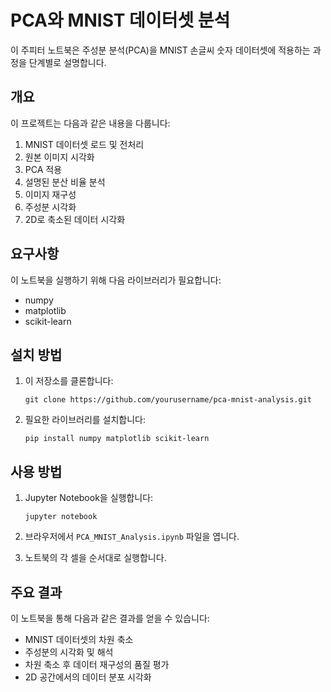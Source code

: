 # PCA와 MNIST 데이터셋 분석

이 주피터 노트북은 주성분 분석(PCA)을 MNIST 손글씨 숫자 데이터셋에 적용하는 과정을 단계별로 설명합니다.

## 개요

이 프로젝트는 다음과 같은 내용을 다룹니다:

1. MNIST 데이터셋 로드 및 전처리
2. 원본 이미지 시각화
3. PCA 적용
4. 설명된 분산 비율 분석
5. 이미지 재구성
6. 주성분 시각화
7. 2D로 축소된 데이터 시각화

## 요구사항

이 노트북을 실행하기 위해 다음 라이브러리가 필요합니다:

- numpy
- matplotlib
- scikit-learn

## 설치 방법

1. 이 저장소를 클론합니다:
   ```
   git clone https://github.com/yourusername/pca-mnist-analysis.git
   ```

2. 필요한 라이브러리를 설치합니다:
   ```
   pip install numpy matplotlib scikit-learn
   ```

## 사용 방법

1. Jupyter Notebook을 실행합니다:
   ```
   jupyter notebook
   ```

2. 브라우저에서 `PCA_MNIST_Analysis.ipynb` 파일을 엽니다.

3. 노트북의 각 셀을 순서대로 실행합니다.

## 주요 결과

이 노트북을 통해 다음과 같은 결과를 얻을 수 있습니다:

- MNIST 데이터셋의 차원 축소
- 주성분의 시각화 및 해석
- 차원 축소 후 데이터 재구성의 품질 평가
- 2D 공간에서의 데이터 분포 시각화
